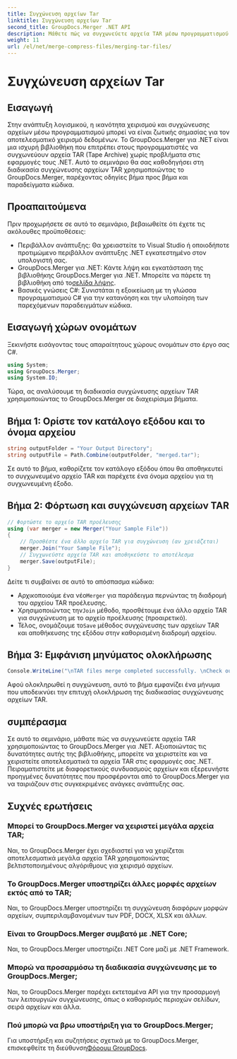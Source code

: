 ```yaml
---
title: Συγχώνευση αρχείων Tar
linktitle: Συγχώνευση αρχείων Tar
second_title: GroupDocs.Merger .NET API
description: Μάθετε πώς να συγχωνεύετε αρχεία TAR μέσω προγραμματισμού χρησιμοποιώντας το GroupDocs.Merger για .NET. Ακολουθήστε τον βήμα προς βήμα οδηγό μας για να χειριστείτε αποτελεσματικά τα αρχεία TAR.
weight: 11
url: /el/net/merge-compress-files/merging-tar-files/
---
```


# Συγχώνευση αρχείων Tar

## Εισαγωγή
Στην ανάπτυξη λογισμικού, η ικανότητα χειρισμού και συγχώνευσης αρχείων μέσω προγραμματισμού μπορεί να είναι ζωτικής σημασίας για τον αποτελεσματικό χειρισμό δεδομένων. Το GroupDocs.Merger για .NET είναι μια ισχυρή βιβλιοθήκη που επιτρέπει στους προγραμματιστές να συγχωνεύουν αρχεία TAR (Tape Archive) χωρίς προβλήματα στις εφαρμογές τους .NET. Αυτό το σεμινάριο θα σας καθοδηγήσει στη διαδικασία συγχώνευσης αρχείων TAR χρησιμοποιώντας το GroupDocs.Merger, παρέχοντας οδηγίες βήμα προς βήμα και παραδείγματα κώδικα.
## Προαπαιτούμενα
Πριν προχωρήσετε σε αυτό το σεμινάριο, βεβαιωθείτε ότι έχετε τις ακόλουθες προϋποθέσεις:
- Περιβάλλον ανάπτυξης: Θα χρειαστείτε το Visual Studio ή οποιοδήποτε προτιμώμενο περιβάλλον ανάπτυξης .NET εγκατεστημένο στον υπολογιστή σας.
-  GroupDocs.Merger για .NET: Κάντε λήψη και εγκατάσταση της βιβλιοθήκης GroupDocs.Merger για .NET. Μπορείτε να πάρετε τη βιβλιοθήκη από το[σελίδα λήψης](https://releases.groupdocs.com/merger/net/).
- Βασικές γνώσεις C#: Συνιστάται η εξοικείωση με τη γλώσσα προγραμματισμού C# για την κατανόηση και την υλοποίηση των παρεχόμενων παραδειγμάτων κώδικα.

## Εισαγωγή χώρων ονομάτων
Ξεκινήστε εισάγοντας τους απαραίτητους χώρους ονομάτων στο έργο σας C#.

```csharp
using System; 
using GroupDocs.Merger;
using System.IO;
```

Τώρα, ας αναλύσουμε τη διαδικασία συγχώνευσης αρχείων TAR χρησιμοποιώντας το GroupDocs.Merger σε διαχειρίσιμα βήματα.
## Βήμα 1: Ορίστε τον κατάλογο εξόδου και το όνομα αρχείου
```csharp
string outputFolder = "Your Output Directory";
string outputFile = Path.Combine(outputFolder, "merged.tar");
```
Σε αυτό το βήμα, καθορίζετε τον κατάλογο εξόδου όπου θα αποθηκευτεί το συγχωνευμένο αρχείο TAR και παρέχετε ένα όνομα αρχείου για τη συγχωνευμένη έξοδο.
## Βήμα 2: Φόρτωση και συγχώνευση αρχείων TAR
```csharp
// Φορτώστε το αρχείο TAR προέλευσης
using (var merger = new Merger("Your Sample File"))
{
    // Προσθέστε ένα άλλο αρχείο TAR για συγχώνευση (αν χρειάζεται)
    merger.Join("Your Sample File");
    // Συγχωνεύστε αρχεία TAR και αποθηκεύστε το αποτέλεσμα
    merger.Save(outputFile);
}
```
Δείτε τι συμβαίνει σε αυτό το απόσπασμα κώδικα:
-  Αρχικοποιούμε ένα νέο`Merger` για παράδειγμα περνώντας τη διαδρομή του αρχείου TAR προέλευσης.
-  Χρησιμοποιώντας την`Join` μέθοδο, προσθέτουμε ένα άλλο αρχείο TAR για συγχώνευση με το αρχείο προέλευσης (προαιρετικό).
-  Τέλος, ονομάζουμε το`Save` μέθοδος συγχώνευσης των αρχείων TAR και αποθήκευσης της εξόδου στην καθορισμένη διαδρομή αρχείου.
## Βήμα 3: Εμφάνιση μηνύματος ολοκλήρωσης
```csharp
Console.WriteLine("\nTAR files merge completed successfully. \nCheck output in {0}", outputFolder);
```
Αφού ολοκληρωθεί η συγχώνευση, αυτό το βήμα εμφανίζει ένα μήνυμα που υποδεικνύει την επιτυχή ολοκλήρωση της διαδικασίας συγχώνευσης αρχείων TAR.

## συμπέρασμα
Σε αυτό το σεμινάριο, μάθατε πώς να συγχωνεύετε αρχεία TAR χρησιμοποιώντας το GroupDocs.Merger για .NET. Αξιοποιώντας τις δυνατότητες αυτής της βιβλιοθήκης, μπορείτε να χειριστείτε και να χειριστείτε αποτελεσματικά τα αρχεία TAR στις εφαρμογές σας .NET. Πειραματιστείτε με διαφορετικούς συνδυασμούς αρχείων και εξερευνήστε προηγμένες δυνατότητες που προσφέρονται από το GroupDocs.Merger για να ταιριάζουν στις συγκεκριμένες ανάγκες ανάπτυξης σας.

## Συχνές ερωτήσεις
### Μπορεί το GroupDocs.Merger να χειριστεί μεγάλα αρχεία TAR;
Ναι, το GroupDocs.Merger έχει σχεδιαστεί για να χειρίζεται αποτελεσματικά μεγάλα αρχεία TAR χρησιμοποιώντας βελτιστοποιημένους αλγόριθμους για χειρισμό αρχείων.
### Το GroupDocs.Merger υποστηρίζει άλλες μορφές αρχείων εκτός από το TAR;
Ναι, το GroupDocs.Merger υποστηρίζει τη συγχώνευση διαφόρων μορφών αρχείων, συμπεριλαμβανομένων των PDF, DOCX, XLSX και άλλων.
### Είναι το GroupDocs.Merger συμβατό με .NET Core;
Ναι, το GroupDocs.Merger υποστηρίζει .NET Core μαζί με .NET Framework.
### Μπορώ να προσαρμόσω τη διαδικασία συγχώνευσης με το GroupDocs.Merger;
Ναι, το GroupDocs.Merger παρέχει εκτεταμένα API για την προσαρμογή των λειτουργιών συγχώνευσης, όπως ο καθορισμός περιοχών σελίδων, σειρά αρχείων και άλλα.
### Πού μπορώ να βρω υποστήριξη για το GroupDocs.Merger;
 Για υποστήριξη και συζητήσεις σχετικά με το GroupDocs.Merger, επισκεφθείτε τη διεύθυνση[Φόρουμ GroupDocs](https://forum.groupdocs.com/c/merger/32).